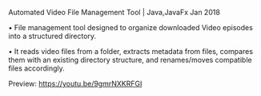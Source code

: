 Automated Video File Management Tool | Java,JavaFx Jan 2018

• File management tool designed to organize downloaded Video episodes into a structured directory.

• It reads video files from a folder, extracts metadata from files, compares them with an existing directory structure, and
renames/moves compatible files accordingly.

Preview: https://youtu.be/9gmrNXKRFGI


<!-- BEGIN YOUTUBE-CARDS -->
<!-- END YOUTUBE-CARDS -->
